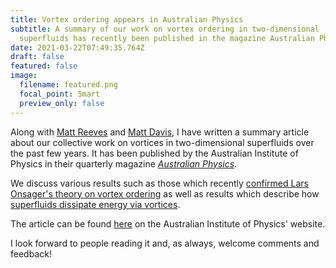 ```yaml
---
title: Vortex ordering appears in Australian Physics
subtitle: A summary of our work on vortex ordering in two-dimensional
  superfluids has recently been published in the magazine Australian Physics.
date: 2021-03-22T07:49:35.764Z
draft: false
featured: false
image:
  filename: featured.png
  focal_point: Smart
  preview_only: false
---
```

Along with [Matt Reeves](https://researchers.uq.edu.au/researcher/16962) and [Matt Davis](https://researchers.uq.edu.au/researcher/1134), I have written a summary article about our collective work on vortices in two-dimensional superfluids over the past few 
years. It has been published by the Australian Institute of Physics in their quarterly magazine *[Australian Physics](https://aip.org.au/PUBLICATIONS)*.

We discuss various results such as those which recently [confirmed Lars Onsager's theory on vortex ordering](https://science.sciencemag.org/content/364/6447/1264.abstract) as well as results which describe how [superfluids dissipate energy via 
vortices](https://journals.aps.org/prresearch/abstract/10.1103/PhysRevResearch.2.033138).

The article can be found [here](https://aip.org.au/resources/Documents/AustralianPhysics/AusPhysicsMag_58_1.pdf) on the Australian Institute of Physics' website.

I look forward to people reading it and, as always, welcome comments and feedback!
